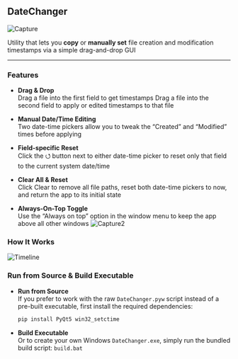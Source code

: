 ## DateChanger
![Capture](https://github.com/user-attachments/assets/5347582a-0720-4aa8-9315-bfe39f47cb7f)

Utility that lets you **copy** or **manually set** file creation and modification timestamps via a simple drag-and-drop GUI

---

### Features

- **Drag & Drop**  
  Drag a file into the first field to get timestamps
  Drag a file into the second field to apply or edited timestamps to that file

- **Manual Date/Time Editing**  
  Two date-time pickers allow you to tweak the “Created” and “Modified” times before applying

- **Field-specific Reset**  
  Click the ⭯ button next to either date-time picker to reset only that field to the current system date/time

- **Clear All & Reset**  
  Click Clear to remove all file paths, reset both date-time pickers to now, and return the app to its initial state

- **Always-On-Top Toggle**  
  Use the “Always on top” option in the window menu to keep the app above all other windows
  ![Capture2](https://github.com/user-attachments/assets/0e94dbc6-f518-4f80-a2b2-ff1dfa3bd918)

### How It Works
![Timeline](https://github.com/user-attachments/assets/ac24b8d8-3304-4eaf-a8bc-ffb3f3e0cf6d)

### Run from Source & Build Executable
- **Run from Source**  
  If you prefer to work with the raw `DateChanger.pyw` script instead of a pre-built executable, first install the required dependencies:  
  ```cmd
  pip install PyQt5 win32_setctime
- **Build Executable**  
  Or to create your own Windows `DateChanger.exe`, simply run the bundled build script: `build.bat`
